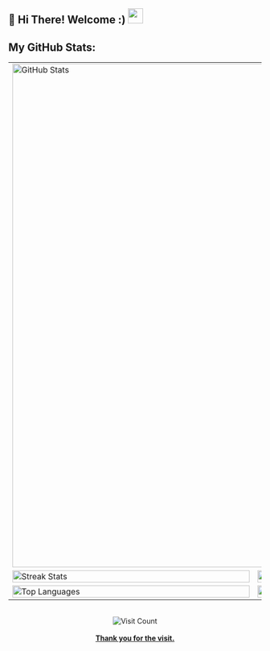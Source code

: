 ## 👋 Hi There! Welcome :) <img src="https://github.githubassets.com/images/mona-loading-dark.gif" width="30"/>
<!--
<img width="50%" src="https://mblogthumb-phinf.pstatic.net/MjAxODExMDFfMTcw/MDAxNTQxMDQyMDg4MjQ0.B0N974qP_FCEw6Hj28xDjRYXTHU6R7M7pEpvsRKhqlAg.zaTEhwKDfmQql81e44pyBapnlvdO38GdJHME-V_fQkAg.GIF.yellowouk2/1540993661620.GIF?type=w800"/>

**`The Code Sorcerer (Student/Developer)`**<br/>
**`Learing Mystic Arts (Web App Sorcery)`**


```
 "Writing code is like performing magic; you turn abstract thoughts into tangible wonders." 
```

I'm Rahul, an undergraduate student with a passion for web app development. Currently, I'm pursuing a Bachelor's degree in Computer Science. I enjoy learning new things, building projects, and solving problems. I'm dedicated to studying every day to achieve my dreams. 

> *Connect with me via:*

[![X](https://img.shields.io/badge/X-black.svg?logo=X&logoColor=white)](https://x.com/rahulcodes01) [![Gmail](https://img.shields.io/badge/Gmail-D14836?logo=gmail&logoColor=white)](mailto:mp902785@gmail.com)
 [![LinkedIn](https://img.shields.io/badge/LinkedIn-%230077B5.svg?logo=linkedin&logoColor=white)](https://linkedin.com/in/rahul-patel-6b3143220) [![GitHub](https://img.shields.io/badge/GitHub-%23121011.svg?logo=github&logoColor=white)](https://github.com/rahulpatel902)
 [![LeetCode](https://img.shields.io/badge/LeetCode-%23FFA116.svg?logo=leetcode&logoColor=black)](https://leetcode.com/) [![Instagram](https://img.shields.io/badge/Instagram-%23E4405F.svg?logo=Instagram&logoColor=white)](https://instagram.com/rahul_p902)


## More About Me:
- 🔭 I'm a Bachelor's student in Computer Science.
- 🌱 Currently learning MERN Stack and Data Structures & Algorithms.
- 🌐 I speak: Hindi, English (semi-fluent) and am also learning Japanese.
- 💬 Ask me about Programming, Web Development, Data Structures & Algorithms.
- 🎮 Hobbies include solving problems on LeetCode, watching anime, reading manga, playing video games & drawing.
- ✨ Fun fact: Dark mode is my go-to aesthetic!.
  
## Language, Framework & Tools:

<table>
  <tr>
    <td>&nbsp;</td>
    <th scope="col">Stack</th>
  </tr>
  <tr>
    <th align="left" scope="row">Languages</th>
    <td>
      <img src="https://img.shields.io/badge/C-%2300599C.svg?style=flat-square&logo=c&logoColor=white" alt="C"/>
      <img src="https://img.shields.io/badge/c%2B%2B-%2300599C.svg?style=flat-square&logo=c%2B%2B&logoColor=white" alt="C++"/>
      <img src="https://img.shields.io/badge/java-%23ED8B00.svg?style=flat-square&logo=openjdk&logoColor=white" alt="Java"/>
      <img src="https://img.shields.io/badge/kotlin-%237F52FF.svg?style=flat-square&logo=kotlin&logoColor=white" alt="Kotlin"/>
      <img src="https://img.shields.io/badge/python-3670A0?style=flat-square&logo=python&logoColor=ffdd54" alt="Python"/>
      <img src="https://img.shields.io/badge/html5-%23E34F26.svg?style=flat-square&logo=html5&logoColor=white" alt="HTML5"/>
      <img src="https://img.shields.io/badge/css3-%231572B6.svg?style=flat-square&logo=css3&logoColor=white" alt="CSS3"/>
      <img src="https://img.shields.io/badge/javascript-%23323330.svg?style=flat-square&logo=javascript&logoColor=%23F7DF1E" alt="JavaScript"/>
      <img src="https://img.shields.io/badge/typescript-%23007ACC.svg?style=flat-square&logo=typescript&logoColor=white" alt="TypeScript"/>
      <img src="https://img.shields.io/badge/markdown-%23000000.svg?style=flat-square&logo=markdown&logoColor=white" alt="Markdown"/>
      <img src="https://img.shields.io/badge/latex-%23008080.svg?style=flat-square&logo=latex&logoColor=white" alt="LaTeX"/>
      <img src="https://img.shields.io/badge/php-%237A7A7A.svg?style=flat-square&logo=php&logoColor=white" alt="PHP"/>
      <img src="https://img.shields.io/badge/sql-%234479A1.svg?style=flat-square&logo=sql&logoColor=white" alt="SQL"/>
    </td>
  </tr>
  <tr>
    <th align="left" scope="row">Frameworks, Libraries & Server</th>
    <td>
      <img src="https://img.shields.io/badge/React-%2320232a.svg?style=flat-square&logo=react&logoColor=%2361DAFB" alt="React"/>
      <img src="https://img.shields.io/badge/React_Router-CA4245?style=flat-square&logo=react-router&logoColor=white" alt="React Router"/>
      <img src="https://img.shields.io/badge/Next.js-black?style=flat-square&logo=next.js&logoColor=white" alt="Next.js"/>
      <img src="https://img.shields.io/badge/Redux-%23593d88.svg?style=flat-square&logo=redux&logoColor=white" alt="Redux"/>
      <img src="https://img.shields.io/badge/express.js-%23404d59.svg?style=flat-square&logo=express&logoColor=%2361DAFB" alt="Express.js"/>
      <img src="https://img.shields.io/badge/tailwindcss-%2338B2AC.svg?style=flat-square&logo=tailwind-css&logoColor=white" alt="TailwindCSS"/>
      <img src="https://img.shields.io/badge/Node.js-339933?style=flat-square&logo=Node.js&logoColor=white"/>
    </td>
  </tr>
  <tr>
    <th align="left" scope="row">Databases, Cloud & Hosting </th>
    <td>
      <img src="https://img.shields.io/badge/MongoDB-%234ea94b.svg?style=flat-square&logo=mongodb&logoColor=white" alt="MongoDB"/>
      <img src="https://img.shields.io/badge/mysql-4479A1.svg?style=flat-square&logo=mysql&logoColor=white" alt="MySQL"/>
      <img src="https://img.shields.io/badge/AWS-232F3E?style=flat-square&logo=amazonwebservices&logoColor=white"/>
	  <img src="https://img.shields.io/badge/Docker-2496ED?style=flat-square&logo=docker&logoColor=white"/>
     <img src="https://img.shields.io/badge/Kubernetes-326CE5?style=flat-square&logo=kubernetes&logoColor=white"/>
      <img src="https://img.shields.io/badge/GoogleCloud-%234285F4.svg?style=flat-square&logo=google-cloud&logoColor=white" alt="Google Cloud"/>
      <img src="https://img.shields.io/badge/Firebase-%23039BE5.svg?style=flat-square&logo=firebase" alt="Firebase"/>
      <img src="https://img.shields.io/badge/github%20pages-121013?style=flat-square&logo=github&logoColor=white" alt="GitHub Pages"/>
      <img src="https://img.shields.io/badge/heroku-%23430098.svg?style=flat-square&logo=heroku&logoColor=white" alt="Heroku"/>
      <img src="https://img.shields.io/badge/netlify-%23000000.svg?style=flat-square&logo=netlify&logoColor=#00C7B7" alt="Netlify"/>
      <img src="https://img.shields.io/badge/vercel-%23000000.svg?style=flat-square&logo=vercel&logoColor=white" alt="Vercel"/>
      <img src="https://img.shields.io/badge/notion-%23000000.svg?style=flat-square&logo=notion&logoColor=white" alt="Notion"/>
    </td>
  </tr>
  <tr>
    <th align="left" scope="row">Software and Tools</th>
    <td>
      <img src="https://img.shields.io/badge/Adobe%20After%20Effects-9999FF.svg?style=flat-square&logo=Adobe%20After%20Effects&logoColor=white" alt="Adobe After Effects"/>
      <img src="https://img.shields.io/badge/Adobe%20Premiere%20Pro-9999FF.svg?style=flat-square&logo=Adobe%20Premiere%20Pro&logoColor=white" alt="Adobe Premiere Pro"/>
      <img src="https://img.shields.io/badge/Adobe%20Lightroom-31A8FF.svg?style=flat-square&logo=Adobe%20Lightroom&logoColor=white" alt="Adobe Lightroom"/>
      <img src="https://img.shields.io/badge/Adobe%20Photoshop-%2331A8FF.svg?style=flat-square&logo=Adobe%20Photoshop&logoColor=white" alt="Adobe Photoshop"/>
      <img src="https://img.shields.io/badge/Adobe%20Illustrator-%23FF9A00.svg?style=flat-square&logo=Adobe%20Illustrator&logoColor=white" alt="Adobe Illustrator"/>
      <img src="https://img.shields.io/badge/Adobe%20XD-470137?style=flat-square&logo=Adobe%20XD&logoColor=#FF61F6" alt="Adobe XD"/>
           <img src="https://img.shields.io/badge/Figma-%23F24E1E.svg?style=flat-square&logo=Figma&logoColor=white" alt="Figma"/>
           <img src="https://img.shields.io/badge/Postman-FF6C37?style=flat-square&logo=Postman&logoColor=white" alt="Postman"/>
      <img src="https://img.shields.io/badge/git-%23F05033.svg?style=flat-square&logo=Git&logoColor=white" alt="Git"/>
      <img src="https://img.shields.io/badge/github-%23121011.svg?style=flat-square&logo=github&logoColor=white" alt="GitHub"/>
    </td>
  </tr>
</table>

-->
## My GitHub Stats:
<table>
   <tr>
     <td colspan="2">
	<img src="http://github-profile-summary-cards.vercel.app/api/cards/profile-details?username=rahulpatel902&theme=midnight_purple" alt="GitHub Stats" style="width: 1000px;">	
     </td>
  </tr>
  <tr>
    <td>
     <img src="https://github-readme-streak-stats.herokuapp.com/?user=rahulpatel902&theme=midnight-purple&hide_border=true" alt="Streak Stats" style="width: 100%;">
    </td>
   <td>
	<img src="https://github-readme-stats.vercel.app/api?username=rahulpatel902&theme=midnight-purple&hide_border=true&include_all_commits=true&count_private=true" alt="GitHub Stats" style="width: 100%; ">
   </td>
  </tr>
  <tr>
    <td>
     <img src="https://github-readme-stats.vercel.app/api/top-langs/?username=rahulpatel902&theme=midnight-purple&hide_border=true&include_all_commits=true&count_private=true&layout=compact" alt="Top Languages" style="width: 100%; ">
    </td>
     <td>
      <img src="https://github-contributor-stats.vercel.app/api?username=rahulpatel902&limit=5&theme=midnight-purple&hide_border=true&combine_all_yearly_contributions=true" alt="Contributor Stats" style="width: 100%;">
    </td>
  </tr>
</table>

<!--
## My workspace
![ASUS](https://img.shields.io/badge/ASUS-%23000000.svg?&style=flat-square&logo=asus&logoColor=white)
![Windows 11](https://img.shields.io/badge/Windows%2011-%230079D1.svg?&style=flat-square&logo=windows&logoColor=white)
![Ubuntu](https://img.shields.io/badge/Linux%20Ubuntu-%230078D6.svg?&style=flat-square&logo=ubuntu&logoColor=white)
![AMD Ryzen 5600H](https://img.shields.io/badge/AMD%20Ryzen%205600H-%23ED1C24.svg?&style=flat-square&logo=amd&logoColor=white)
![SSD 512GB](https://img.shields.io/badge/SSD-512GB-%230071C5.svg?&style=flat-square&logoColor=white)
![RAM 16GB](https://img.shields.io/badge/RAM-16GB-%230071C5.svg?&style=flat-square&logo=ram&logoColor=white)
![Chrome](https://img.shields.io/badge/Chrome-%234285F4.svg?&style=flat-square&logo=google-chrome&logoColor=white)
![Arc Browser](https://img.shields.io/badge/Arc%20Browser-%23000000.svg?&style=flat-square&logo=arc-browser&logoColor=white)
![VS Code](https://img.shields.io/badge/VS%20Code-%23007ACC.svg?&style=flat-square&logo=visual-studio-code&logoColor=white)
![Windows Terminal](https://img.shields.io/badge/Windows%20Terminal-%234D4D4D.svg?&style=flat-square&logo=windows-terminal&logoColor=white)
-->


 <br>

<div align="center">
	<img src="https://visitcount.itsvg.in/api?id=rahulpatel902&icon=5&color=6" alt="Visit Count">
<br> <br>
<span><b><u>Thank you for the visit.</u></b></span>
</div>


<!-- Proudly created with GPRM ( https://gprm.itsvg.in ) -->
